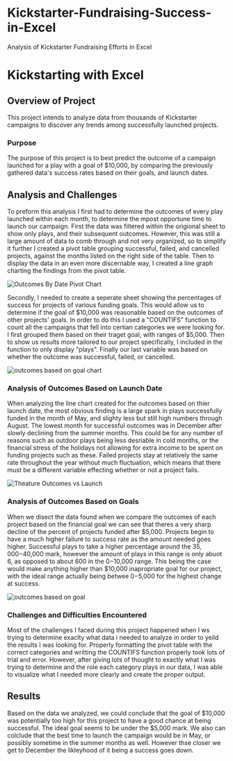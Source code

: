 # Kickstarter-Fundraising-Success-in-Excel
Analysis of Kickstarter Fundraising Efforts in Excel
# Kickstarting with Excel

## Overview of Project
This project intends to analyze data from thousands of Kickstarter campaigns to discover any trends among successfully launched projects.  
### Purpose
The purpose of this project is to best predict the outcome of a campaign launched for a play with a goal of $10,000, by comparing the previously gathered data's success rates based on their goals, and launch dates.
## Analysis and Challenges
To preform this analysis I first had to determine the outcomes of every play launched within each month, to determine the mpost opportune time to launch our campaign. First the data was filtered within the origional sheet to show only plays, and their subsequent outcomes. However, this was still a large amount of data to comb through and not very organized, so to simplify it further I created a pivot table grouping successful, failed, and cancelled projects, against the months listed on the right side of the table. Then to display the data in an even more discernable way, I created a line graph charting the findings from the pivot table. 

![Outcomes By Date Pivot Chart](https://user-images.githubusercontent.com/94236316/143661364-cb2f4c1d-da12-499a-94c3-41d623d0c677.png)

Secondly, I needed to create a seperate sheet showing the percentages of success for projects of various funding goals. This would allow us to determine if the goal of $10,000 was reasonable based on the outcomes of other projects' goals. In order to do this I used a "COUNTIFS" function to count all the campaigns that fell into certian categories we were looking for. I first grouped them based on their traget goal, with ranges of $5,000. Then to show us results more tailored to our project specifically, I included in the function to only display "plays". Finally our last variable was based on whether the outcome was successful, failed, or cancelled.

![outcomes based on goal chart](https://user-images.githubusercontent.com/94236316/143661370-82b69766-f8b3-4e9b-b74c-454e136e812d.png)

### Analysis of Outcomes Based on Launch Date
When analyzing the line chart created for the outcomes based on thier launch date, the most obvious finding is a large spark in plays successfully funded in the month of May, and slighty less but still high numbers through August. The lowest month for successful outcomes was in December after slowly declining from the summer months. This could be for any number of reasons such as outdoor plays being less desriable in cold months, or the financial stress of the holidays not allowing for extra income to be spent on funding projects such as these. Failed projects stay at relatively the same rate throughout the year without much fluctuation, which means that there must be a different variable effecting whether or not a project fails.   

![Theature Outcomes vs Launch](https://user-images.githubusercontent.com/94236316/143661380-cbdd68bf-35ee-4bf5-80d4-0016dd923794.png)

### Analysis of Outcomes Based on Goals
When we disect the data found when we compare the outcomes of each project based on the financial goal we can see that theres a very sharp decline of the percent of projects funded after $5,000. Projects begin to have a much higher failure to success rate as the amount needed goes higher. Successful plays to take a higher percentage around the $35,000-$40,000 mark, however the amount of plays in this range is only abuot 6, as opposed to about 600 in the $0-$10,000 range. This being the case would make anything higher than $10,000 inapropriate goal for our project, with the ideal range actually being betwee $0-$5,000 for the highest change at success.  

![outcomes based on goal](https://user-images.githubusercontent.com/94236316/143661386-de854b1f-217f-4f15-b29d-494cf1f226af.png)

### Challenges and Difficulties Encountered
Most of the challenges I faced during this project happened when I ws trying to determine exaclty what data i needed to analyze in order to yeild the results I was looking for. Properly formatting the pivot table with the correct categories and writting the COUNTIFS function properly took lots of trial and error. However, after giving lots of thought to exactly what I was trying to determine and the role each category plays in our data, I was able to visualize what I needed more clearly and create the proper output. 
## Results
Based on the data we analyzed, we could conclude that the goal of $10,000 was potentially too high for this project to have a good chance at being successful. The ideal goal seems to be under the $5,000 mark. We also can colclude that the best time to launch the campaign would be in May, or possibly sometime in the summer months as well. However thse closer we get to December the likleyhood of it being a success goes down.    
